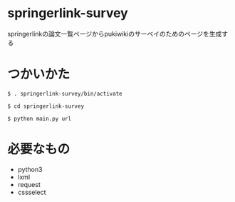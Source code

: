 # springerlink-survey
springerlinkの論文一覧ページからpukiwikiのサーベイのためのページを生成する

# つかいかた
```$ . springerlink-survey/bin/activate```

```$ cd springerlink-survey```

```$ python main.py url```

# 必要なもの
- python3
- lxml
- request
- cssselect
